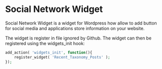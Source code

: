 # Social Network Widget
Social Network Widget is a widget for Wordpress how allow to add button for social media and applications store information on your website.

The widget is register in file ignored by Github. The widget can then be registered using the widgets_init hook:

```php
add_action( 'widgets_init', function(){
    register_widget( 'Recent_Taxonomy_Posts' );
});
```